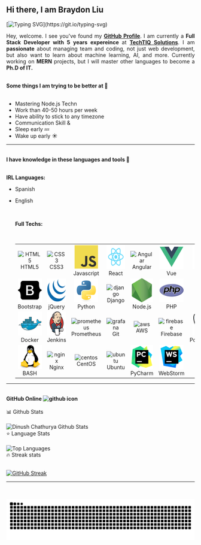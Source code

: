 ## Hi there, I am Braydon Liu

[![Typing SVG](https://readme-typing-svg.herokuapp.com/?lines=DevOps,+Full-Stack+Engineer;Mastering+Node.js;+AWS+Community+Builder;Open-Source+Enthusiast;Artisan+Lover;Social+Media+Influencer;Blogger;)](https://git.io/typing-svg)

<p align="justify"> Hey, welcome. I see you've found my <b><a href="https://github.com/masterdev0218">GitHub Profile</a></b>. I am currently a <b>Full Stack Developer with 5 years expereince </b> at <strong><a href="https://microverse.org">TechTIQ Solutions</a></strong>. I am <b>passionate</b> about managing team and coding, not just web development, but also want to learn about machine learning, AI, and more. Currently working on <b>MERN</b> projects, but I will master other languages to become a <b>Ph.D of IT.</b></p>
<br>

  <summary><strong>Some things I am trying to be better at 🔧</strong></summary>
  <br>

- Mastering Node.js Techn
- Work than 40-50 hours per week
- Have ability to stick to any timezone
- Communication Skill &
- Sleep early 💤
- Wake up early ☀️

<hr>
<br>

  <summary><strong>I have knowledge in these languages and tools 🧠</strong></summary>
  <br>

  <p><strong>IRL Languages:</strong></p>

- Spanish
- English

    <br>
    <p><strong>Full Techs:</strong></p>

    <br>
    <table>
      <tr>
        <td align="center">
          <img alt="HTML5" height=64px src="https://cdn.jsdelivr.net/gh/devicons/devicon/icons/html5/html5-original.svg">
          <br>HTML5
        </td>
        <td align="center">
          <img alt="CSS3" height=64px src="https://cdn.jsdelivr.net/gh/devicons/devicon/icons/css3/css3-original.svg">
          <br>CSS3
        </td>
        <td align="center">
          <img alt="javascript" height=64px src="https://raw.githubusercontent.com/devicons/devicon/master/icons/javascript/javascript-original.svg">
          <br>Javascript
        </td>
        <td align="center">
          <img alt="React" height=64px src="https://raw.githubusercontent.com/github/explore/80688e429a7d4ef2fca1e82350fe8e3517d3494d/topics/react/react.png">
          <br>React
        </td>
        <td align="center">
          <img alt="Angular" height=64px src="https://www.vectorlogo.zone/logos/angular/angular-icon.svg">
          <br>Angular
        </td>
        <td align="center">
          <img alt="vue" height=64px src="https://raw.githubusercontent.com/devicons/devicon/master/icons/vuejs/vuejs-original.svg">
          <br>Vue
        </td>
        <td align="center">
        <img alt="flutter" height=64px src="https://raw.githubusercontent.com/devicons/devicon/master/icons/flutter/flutter-original.svg">
        <br>Flutter
      </td>
        <td align="center">
          <img alt="typescript" height=64px src="https://raw.githubusercontent.com/devicons/devicon/master/icons/typescript/typescript-original.svg">
          <br>Typescript
        </td>
      </tr>
    <tr>
      <td align="center">
        <img alt="bootstrap" height=64px src="https://raw.githubusercontent.com/devicons/devicon/master/icons/bootstrap/bootstrap-plain.svg">
        <br>Bootstrap
      </td>
      <td align="center">
        <img alt="jquery" height=64px src="https://raw.githubusercontent.com/devicons/devicon/master/icons/jquery/jquery-original.svg">
        <br>jQuery
      </td>
      <td align="center">
        <img alt="python" height=64px src="https://raw.githubusercontent.com/devicons/devicon/master/icons/python/python-original.svg">
        <br>Python
      </td>
      <td align="center">
        <img alt="django" height=64px src="https://cdn.worldvectorlogo.com/logos/django.svg">
        <br>Django
      </td>
      <td align="center">
        <img alt="react" height=64px src="https://raw.githubusercontent.com/github/explore/80688e429a7d4ef2fca1e82350fe8e3517d3494d/topics/nodejs/nodejs.png">
        <br>Node.js
      </td>
      <td align="center">
        <img alt="php" height=64px src="https://raw.githubusercontent.com/devicons/devicon/master/icons/php/php-original.svg">
        <br>PHP
      </td>
      <td align="center">
        <img alt="react" height=64px src="https://user-images.githubusercontent.com/39632170/109031546-077fa800-76ef-11eb-90ee-f49c93b996b7.png">
        <br>Java
      </td>
      <td align="center">
        <img alt="tailwind" height=64px src="https://opencv.org/wp-content/uploads/2021/01/OpenCV-logo.png">
        <br>OpenCV
      </td>
    </tr>
    <tr>
      <td align="center">
        <img alt="docker" height=64px src="https://raw.githubusercontent.com/devicons/devicon/master/icons/docker/docker-original.svg">
        <br>Docker
      </td>
      <td align="center">
        <img alt="jenkins" height=64px src="https://raw.githubusercontent.com/devicons/devicon/master/icons/jenkins/jenkins-original.svg">
        <br>Jenkins
      </td>
      <td align="center">
        <img alt="prometheus" height=64px src="https://cdn.worldvectorlogo.com/logos/prometheus.svg">
        <br>Prometheus
      </td>
      <td align="center">
        <img alt="grafana" height=64px src="https://www.vectorlogo.zone/logos/git-scm/git-scm-icon.svg">
        <br>Git
      </td>
      <td align="center">
        <img alt="aws" height=64px src="https://cdn.worldvectorlogo.com/logos/aws-logo.svg">
        <br>AWS
      </td>
      <td align="center">
        <img alt="firebase" height=64px src="https://cdn.worldvectorlogo.com/logos/firebase-1.svg">
        <br>Firebase
      </td>
      <td align="center">
        <img alt="postgresql" height=64px src="https://raw.githubusercontent.com/devicons/devicon/master/icons/postgresql/postgresql-original.svg">
        <br>PostgreSQL
      </td>
      <td align="center">
        <img alt="mysql" height=64px src="https://raw.githubusercontent.com/devicons/devicon/master/icons/mysql/mysql-original.svg">
        <br>MySQL
      </td>
    </tr>
    <tr>
      <td align="center">
        <img alt="bash" height=64px src="https://raw.githubusercontent.com/devicons/devicon/master/icons/linux/linux-original.svg">
        <br>BASH
      </td>
      <td align="center">
        <img alt="nginx" height=64px src="https://cdn.worldvectorlogo.com/logos/nginx-1.svg">
        <br>Nginx
      </td>
      <td align="center">
        <img alt="centos" height=64px src="https://cdn.worldvectorlogo.com/logos/centos-1.svg">
        <br>CentOS
      </td>
      <td align="center">
        <img alt="ubuntu" height=64px src="https://user-images.githubusercontent.com/39632170/109294252-25681c80-7857-11eb-9ec4-4fbdad9fadfc.png">
        <br>Ubuntu
      </td>
      <td align="center">
        <img alt="pycharm" height=64px src="https://raw.githubusercontent.com/devicons/devicon/master/icons/pycharm/pycharm-original.svg">
        <br>PyCharm
      </td>
      <td align="center">
        <img alt="webstorm" height=64px src="https://raw.githubusercontent.com/devicons/devicon/master/icons/webstorm/webstorm-original.svg">
        <br>WebStorm
      </td>
      <td align="center">
        <img alt="dart" height=64px src="https://cdn.worldvectorlogo.com/logos/dart.svg">
        <br>Dart
      </td>
      <td align="center">
        <img alt="flutter" height=64px src="https://raw.githubusercontent.com/devicons/devicon/master/icons/flutter/flutter-original.svg">
        <br>Flutter
      </td>
    </tr>
  </table>

<hr>
<br>

  <summary><strong>GitHub Online <img width=17 height=17 src="assets/icons/github.svg" alt="github icon"></strong></summary>
  <br>
  <summary>📊 Github Stats</summary><br>
  <img alt="Dinush Chathurya Github Stats" src="https://github-readme-stats.vercel.app/api?username=bluedone&count_private=true&show_icons=true&theme=Merko" style="height:214px;"/>

  <summary>&#11088 Language Stats</summary><br>
  <img alt="Top Languages" src="https://github-readme-stats.vercel.app/api/top-langs/?username=bluedone&theme=Merko&langs_count=15&layout=compact" />

  <summary>🔥 Streak stats</summary><br>

[![GitHub Streak](https://github-readme-streak-stats.herokuapp.com?user=masterdev0218&theme=Merko&hide_border=true)](https://git.io/streak-stats)

<hr>
<br>

<p align="center">
  <img src="https://github.com/VishwaGauravIn/VishwaGauravIn/blob/output/github-contribution-grid-snake.svg">
</p>
